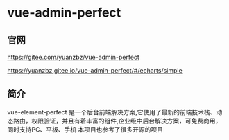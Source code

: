 # vue-admin-perfect

## 官网

https://gitee.com/yuanzbz/vue-admin-perfect

https://yuanzbz.gitee.io/vue-admin-perfect/#/echarts/simple

## 简介

vue-element-perfect 是一个后台前端解决方案,它使用了最新的前端技术栈、动态路由，权限验证，并且有着丰富的组件,企业级中后台解决方案，可免费商用，同时支持PC、平板、手机 本项目也参考了很多开源的项目